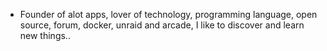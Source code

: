 - Founder of alot apps, lover of technology, programming language, open source, forum, docker, unraid and arcade, I like to discover and learn new things..
  <br>























































































































































































































































































































































































































